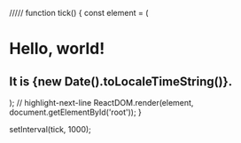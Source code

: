 /////
function tick() {
const element = (

<div>
<h1>Hello, world!</h1>
<h2>It is {new Date().toLocaleTimeString()}.</h2>
</div>
);
// highlight-next-line
ReactDOM.render(element, document.getElementById('root'));
}

setInterval(tick, 1000);
